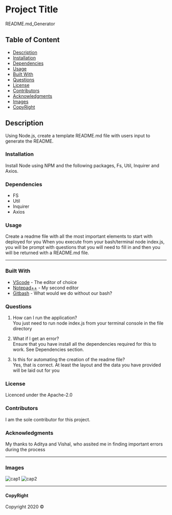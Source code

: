 # Project Title

README.md_Generator

## Table of Content

- [Description](#description)
- [Installation](#installation)
- [Dependencies](#dependencies)
- [Usage](#usage)
- [Built With](#built-with)
- [Questions](#questions)
- [License](#license)
- [Contributors](#contributors)
- [Acknowledgments](#acknowledgments)
- [Images](#images)
- [CopyRight](#copyright)

## Description

Using Node.js, create a template README.md file with users input to generate the README.

### Installation

Install Node using NPM and the following packages,
Fs, Util, Inquirer and Axios.

### Dependencies

- FS
- Util
- Inquirer
- Axios

### Usage

Create a readme file with all the most important elements to start with deployed for you
When you execute from your bash/terminal node index.js, you will be prompt with
questions that you will need to fill in and then you will be returned with a README.md file.

---

### Built With

- [VScode](https://code.visualstudio.com/) - The editor of choice
- [Notepad++](https://notepad-plus-plus.org/) - My second editor
- [Gitbash](https://gitforwindows.org/) - What would we do without our bash?

### Questions

1. How can I run the application?  
You just need to run node index.js from your terminal console in the file directory

2. What if I get an error?  
Ensure that you have install all the dependencies required for this to work. See Dependencies section.

3. Is this for automating the creation of the readme file?  
Yes, that is correct. At least the layout and the data you have provided will be laid out for you

### License

Licenced under the Apache-2.0

### Contributors

I am the sole contributor for this project.

### Acknowledgments

My thanks to Aditya and Vishal, who assited me in finding important errors during the process

---

### Images

![cap1](https://user-images.githubusercontent.com/54227198/79687195-cfb30300-8288-11ea-8cac-b1046aab09c4.jpg)
![cap2](https://user-images.githubusercontent.com/54227198/79687196-d0e43000-8288-11ea-9b7f-75a60bb143b0.jpg)

---

#### CopyRight

Copyright 2020 &copy;
